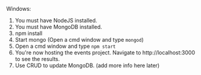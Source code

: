 Windows:

1. You must have NodeJS installed.
2. You must have MongoDB installed.
3. npm install
4. Start mongo (Open a cmd window and type `mongod`)
4. Open a cmd window and type `npm start`
5. You're now hosting the events project. Navigate to http://localhost:3000 to see the results.
6. Use CRUD to update MongoDB. (add more info here later)
